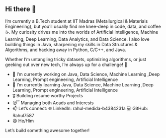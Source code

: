 ## Hi there 👋
I’m currently a B.Tech student at IIT Madras (Metallurgical & Materials Engineering), but you’ll usually find me knee-deep in code, data, and coffee ☕. My curiosity drives me into the worlds of Artificial Intelligence, Machine Learning, Deep Learning, Data Analytics, and Data Science. I also love building things in Java, sharpening my skills in Data Structures & Algorithms, and hacking away in Python, C/C++, and Java.

Whether I’m untangling tricky datasets, optimizing algorithms, or just geeking out over new tech, I’m always up for a challenge! 🚀

- 🔭 I’m currently working on Java, Data Science, Machine Learning ,Deep Learning, Prompt engineering, Artificial Intelligence
- 🌱 I’m currently learning Java, Data Science, Machine Learning ,Deep Learning, Prompt engineering, Artificial Intelligence
- 🎖️ Building resume worthy Projects
- 😴 Managing both Acads and Interests
- 📫 Let’s connect:
         🌐 LinkedIn: rahul-medida-b4384231a
         💻 GitHub: Rahul7587
- 😄 He/Him

Let’s build something awesome together!
